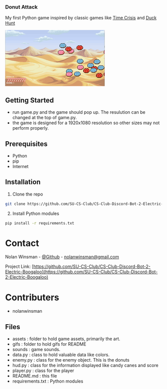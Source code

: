 ### Donut Attack

My first Python game inspired by classic games like [Time Crisis](https://www.youtube.com/watch?v=PBHirD7kEVE) and [Duck Hunt](https://www.youtube.com/watch?v=J3sfsP9W048)

![](gifs/gameplay.gif)

## Getting Started

- run game.py and the game should pop up. The resulution can be changed at the top of game.py.
- the game is designed for a 1920x1080 resolution so other sizes may not perform properly.

## Prerequisites

* Python
* pip
* Internet

## Installation

1. Clone the repo
```sh
git clone https://github.com/SU-CS-Club/CS-Club-Discord-Bot-2-Electric-Boogaloo
```
2. Install Python modules
```sh
pip install -r requirements.txt
```

# Contact

Nolan Winsman - [@Github](https://github.com/nolanwinsman) - nolanwinsman@gmail.com

Project Link: [https://github.com/SU-CS-Club/CS-Club-Discord-Bot-2-Electric-Boogaloo](https://github.com/SU-CS-Club/CS-Club-Discord-Bot-2-Electric-Boogaloo)

# Contributers
- nolanwinsman

## Files

- assets : folder to hold game assets, primarily the art.
- gifs : folder to hold gifs for README
- sounds : game sounds.
- data.py : class to hold valuable data like colors.
- enemy.py : class for the enemy object. This is the donuts
- hud.py : class for the information displayed like candy canes and score
- player.py : class for the player
- README.md : this file
- requirements.txt : Python modules

